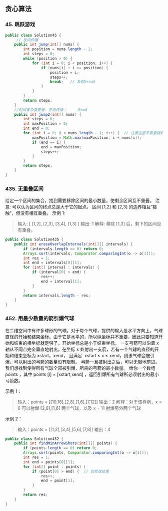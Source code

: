 ## 贪心算法
### 45. 跳跃游戏

```java
public class Solution45 {
     // 反向传播
    public int jump(int[] nums) {
        int position = nums.length - 1;
        int steps = 0;
        while (position > 0) {
            for (int i = 0; i < position; i++) {
                if (nums[i] + i >= position) {
                    position = i;
                    steps++;
                    break;   // 及时break
                }
            }
        }
        return steps;
    }
    //时间复杂度更低，正向传播： 	Good
    public int jump2(int[] nums) {
        int steps = 0;
        int maxPosition = 0;
        int end = 0;
        for (int i = 0; i < nums.length - 1; i++) {  // 注意这里不需要跳到最后一个位置
            maxPosition = Math.max(maxPosition, i + nums[i]);
            if (end == i) {
                end = maxPosition;
                steps++;
            }
        }
        return steps;
    }
}
```
### 435. 无重叠区间

给定一个区间的集合，找到需要移除区间的最小数量，使剩余区间互不重叠。
注意:
可以认为区间的终点总是大于它的起点。
区间 [1,2] 和 [2,3] 的边界相互“接触”，但没有相互重叠。
示例 1:

>输入: [ [1,2], [2,3], [3,4], [1,3] ]
>输出: 1
>解释: 移除 [1,3] 后，剩下的区间没有重叠。

```java
public class Solution435 {
    public int eraseOverlapIntervals(int[][] intervals) {
        if (intervals.length == 0) return 0;
        Arrays.sort(intervals, Comparator.comparingInt(o -> o[1]));
        int res = 1;
        int end = intervals[0][1];
        for (int[] interval : intervals) {
            if (interval[0] > end) {
                res++;
                end = interval[1];
            }
        }
        return intervals.length - res;
    }
}
```

### 452. 用最少数量的箭引爆气球
在二维空间中有许多球形的气球。对于每个气球，提供的输入是水平方向上，气球直径的开始和结束坐标。由于它是水平的，所以纵坐标并不重要，因此只要知道开始和结束的横坐标就足够了。开始坐标总是小于结束坐标。
一支弓箭可以沿着 x 轴从不同点完全垂直地射出。在坐标 x 处射出一支箭，若有一个气球的直径的开始和结束坐标为 xstart，xend， 且满足  xstart ≤ x ≤ xend，则该气球会被引爆。可以射出的弓箭的数量没有限制。 弓箭一旦被射出之后，可以无限地前进。我们想找到使得所有气球全部被引爆，所需的弓箭的最小数量。
给你一个数组 points ，其中 points [i] = [xstart,xend] ，返回引爆所有气球所必须射出的最小弓箭数。

示例 1：
>输入：points = [[10,16],[2,8],[1,6],[7,12]]
>输出：2
>解释：对于该样例，x = 6 可以射爆 [2,8],[1,6] 两个气球，以及 x = 11 射爆另外两个气球

示例 2：
>输入：points = [[1,2],[3,4],[5,6],[7,8]]
>输出：4

```java
public class Solution452 {
    public int findMinArrowShots(int[][] points) {
        if (points.length == 0) return 0;
        Arrays.sort(points, Comparator.comparingInt(o -> o[1]));
        int res = 1;
        int end = points[0][1];
        for (int[] point : points) {
            if (point[0] > end) {  // 仅修改这里
                res++;
                end = point[1];
            }
        }
        return res;
    }
}
```
